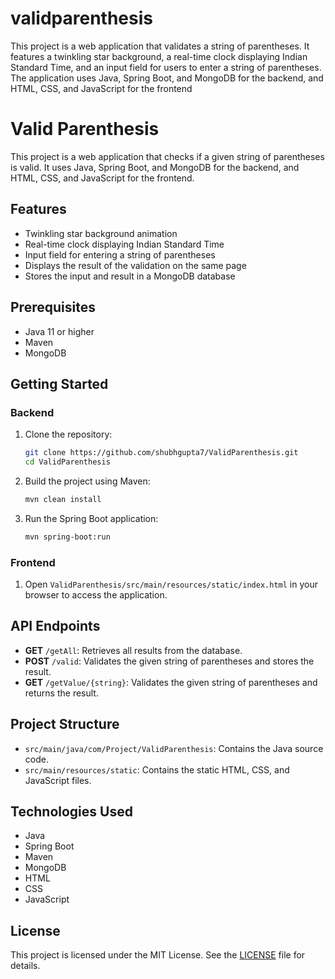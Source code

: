 # validparenthesis
This project is a web application that validates a string of parentheses. It features a twinkling star background, a real-time clock displaying Indian Standard Time, and an input field for users to enter a string of parentheses. The application uses Java, Spring Boot, and MongoDB for the backend, and HTML, CSS, and JavaScript for the frontend
# Valid Parenthesis

This project is a web application that checks if a given string of parentheses is valid. It uses Java, Spring Boot, and MongoDB for the backend, and HTML, CSS, and JavaScript for the frontend.

## Features

- Twinkling star background animation
- Real-time clock displaying Indian Standard Time
- Input field for entering a string of parentheses
- Displays the result of the validation on the same page
- Stores the input and result in a MongoDB database

## Prerequisites

- Java 11 or higher
- Maven
- MongoDB

## Getting Started

### Backend

1. Clone the repository:
    ```sh
    git clone https://github.com/shubhgupta7/ValidParenthesis.git
    cd ValidParenthesis
    ```

2. Build the project using Maven:
    ```sh
    mvn clean install
    ```

3. Run the Spring Boot application:
    ```sh
    mvn spring-boot:run
    ```

### Frontend

1. Open `ValidParenthesis/src/main/resources/static/index.html` in your browser to access the application.

## API Endpoints

- **GET** `/getAll`: Retrieves all results from the database.
- **POST** `/valid`: Validates the given string of parentheses and stores the result.
- **GET** `/getValue/{string}`: Validates the given string of parentheses and returns the result.

## Project Structure

- `src/main/java/com/Project/ValidParenthesis`: Contains the Java source code.
- `src/main/resources/static`: Contains the static HTML, CSS, and JavaScript files.

## Technologies Used

- Java
- Spring Boot
- Maven
- MongoDB
- HTML
- CSS
- JavaScript

## License

This project is licensed under the MIT License. See the [LICENSE](LICENSE) file for details.
